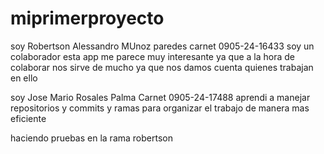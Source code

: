 # miprimerproyecto
soy Robertson Alessandro MUnoz paredes 
carnet 0905-24-16433
soy un colaborador esta app me parece muy interesante ya que a la hora de colaborar nos sirve de mucho ya que nos damos cuenta quienes trabajan en ello


soy Jose Mario Rosales Palma
Carnet 0905-24-17488
aprendi a manejar repositorios y commits y ramas para organizar el trabajo de manera mas eficiente

haciendo pruebas en la rama robertson
